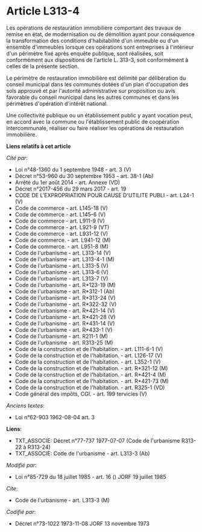 # Article L313-4

Les opérations de restauration immobilière comportant des travaux de remise en état, de modernisation ou de démolition ayant
pour conséquence la transformation des conditions d'habitabilité d'un immeuble ou d'un ensemble d'immeubles lorsque ces
opérations sont entreprises à l'intérieur d'un périmètre fixé après enquête publique, sont réalisées, soit conformément aux
dispositions de l'article L. 313-3, soit conformément à celles de la présente section.

Le périmètre de restauration immobilière est délimité par délibération du conseil municipal dans les communes dotées d'un
plan d'occupation des sols approuvé et par l'autorité administrative sur proposition ou avis favorable du conseil municipal
dans les autres communes et dans les périmètres d'opération d'intérêt national.

Une collectivité publique ou un établissement public y ayant vocation peut, en accord avec la commune ou l'établissement
public de coopération intercommunale, réaliser ou faire réaliser les opérations de restauration immobilière.

**Liens relatifs à cet article**

_Cité par_:

  - Loi n°48-1360 du 1 septembre 1948 - art. 3 (V)
  - Décret n°53-960 du 30 septembre 1953 - art. 38-1 (Ab)
  - Arrêté du 1er août 2014 - art. Annexe (VD)
  - Décret n°2017-456 du 29 mars 2017 - art. 19
  - CODE DE L'EXPROPRIATION POUR CAUSE D'UTILITE PUBLI - art. L24-1 (V)
  - Code de commerce - art. L145-18 (V)
  - Code de commerce - art. L145-6 (V)
  - Code de commerce - art. L911-9 (V)
  - Code de commerce - art. L921-9 (VT)
  - Code de commerce - art. L931-12 (V)
  - Code de commerce. - art. L941-12 (M)
  - Code de commerce. - art. L951-8 (M)
  - Code de l'urbanisme - art. L313-14 (V)
  - Code de l'urbanisme - art. L313-4-1 (M)
  - Code de l'urbanisme - art. L313-5 (V)
  - Code de l'urbanisme - art. L313-6 (V)
  - Code de l'urbanisme - art. L313-7 (V)
  - Code de l'urbanisme - art. R*123-19 (M)
  - Code de l'urbanisme - art. R*312-1 (Ab)
  - Code de l'urbanisme - art. R*313-24 (V)
  - Code de l'urbanisme - art. R*322-32 (V)
  - Code de l'urbanisme - art. R*421-14 (V)
  - Code de l'urbanisme - art. R*421-28 (V)
  - Code de l'urbanisme - art. R*431-14 (V)
  - Code de l'urbanisme - art. R*433-1 (V)
  - Code de l'urbanisme - art. R211-1 (M)
  - Code de l'urbanisme - art. R313-25 (M)
  - Code de la construction et de l'habitation. - art. L111-6-1 (V)
  - Code de la construction et de l'habitation. - art. L126-17 (V)
  - Code de la construction et de l'habitation. - art. L352-1 (V)
  - Code de la construction et de l'habitation. - art. R*321-12 (M)
  - Code de la construction et de l'habitation. - art. R*421-4 (M)
  - Code de la construction et de l'habitation. - art. R*421-73 (M)
  - Code de la construction et de l'habitation. - art. R325-1 (VD)
  - Code général des impôts, CGI. - art. 199 tervicies (V)

_Anciens textes_:

  - Loi n°62-903 1962-08-04 art. 3

**Liens**:

  - TXT_ASSOCIE: Décret n°77-737 1977-07-07 (Code de l'urbanisme R313-22 à R313-24)
  - TXT_ASSOCIE: Code de l'urbanisme - art. L313-3 (Ab)

_Modifié par_:

  - Loi n°85-729 du 18 juillet 1985 - art. 16 () JORF 19 juillet 1985

_Cite_:

  - Code de l'urbanisme - art. L313-3 (M)

_Codifié par_:

  - Décret n°73-1022 1973-11-08 JORF 13 novembre 1973

